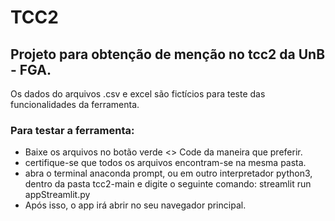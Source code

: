 # TCC2
## Projeto para obtenção de menção no tcc2 da UnB - FGA.
Os dados do arquivos .csv e excel são fictícios para teste das funcionalidades da ferramenta.

### Para testar a ferramenta:
- Baixe os arquivos no botão verde <> Code da maneira que preferir.
- certifique-se que todos os arquivos encontram-se na mesma pasta.
- abra o terminal anaconda prompt, ou em outro interpretador python3, dentro da pasta tcc2-main e digite o seguinte comando: streamlit run appStreamlit.py
- Após isso, o app irá abrir no seu navegador principal.




